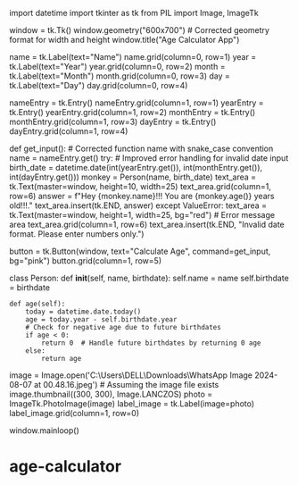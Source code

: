 import datetime
import tkinter as tk
from PIL import Image, ImageTk

window = tk.Tk()
window.geometry("600x700")  # Corrected geometry format for width and height
window.title("Age Calculator App")

name = tk.Label(text="Name")
name.grid(column=0, row=1)
year = tk.Label(text="Year")
year.grid(column=0, row=2)
month = tk.Label(text="Month")
month.grid(column=0, row=3)
day = tk.Label(text="Day")
day.grid(column=0, row=4)

nameEntry = tk.Entry()
nameEntry.grid(column=1, row=1)
yearEntry = tk.Entry()
yearEntry.grid(column=1, row=2)
monthEntry = tk.Entry()
monthEntry.grid(column=1, row=3)
dayEntry = tk.Entry()
dayEntry.grid(column=1, row=4)

def get_input():  # Corrected function name with snake_case convention
    name = nameEntry.get()
    try:
        # Improved error handling for invalid date input
        birth_date = datetime.date(int(yearEntry.get()), int(monthEntry.get()), int(dayEntry.get()))
        monkey = Person(name, birth_date)
        text_area = tk.Text(master=window, height=10, width=25)
        text_area.grid(column=1, row=6)
        answer = f"Hey {monkey.name}!!! You are {monkey.age()} years old!!!."
        text_area.insert(tk.END, answer)
    except ValueError:
        text_area = tk.Text(master=window, height=1, width=25, bg="red")  # Error message area
        text_area.grid(column=1, row=6)
        text_area.insert(tk.END, "Invalid date format. Please enter numbers only.")

button = tk.Button(window, text="Calculate Age", command=get_input, bg="pink")
button.grid(column=1, row=5)

class Person:
    def __init__(self, name, birthdate):
        self.name = name
        self.birthdate = birthdate

    def age(self):
        today = datetime.date.today()
        age = today.year - self.birthdate.year
        # Check for negative age due to future birthdates
        if age < 0:
            return 0  # Handle future birthdates by returning 0 age
        else:
            return age

image = Image.open('C:\\Users\\DELL\\Downloads\\WhatsApp Image 2024-08-07 at 00.48.16.jpeg')  # Assuming the image file exists
image.thumbnail((300, 300), Image.LANCZOS)
photo = ImageTk.PhotoImage(image)
label_image = tk.Label(image=photo)
label_image.grid(column=1, row=0)

window.mainloop()
# age-calculator
